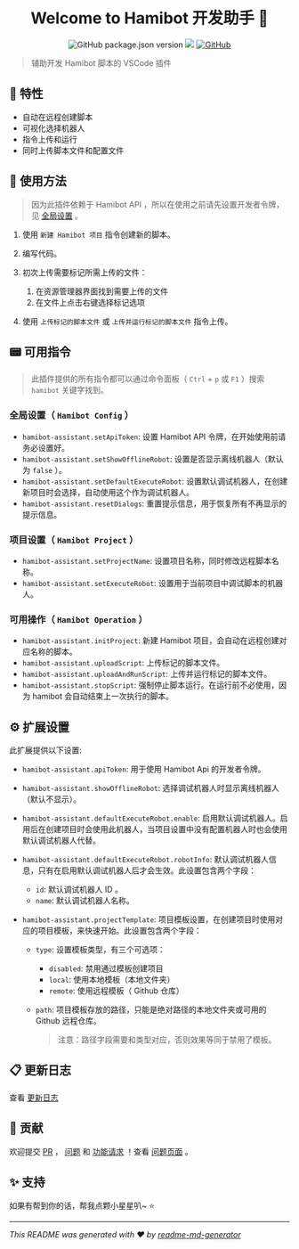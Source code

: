 <h1 align="center">Welcome to Hamibot 开发助手 👋</h1>
<p align="center">
    <img alt="GitHub package.json version" src="https://img.shields.io/github/package-json/v/batu1579/hamibot-assistant">
    <img src="https://img.shields.io/badge/vscode-%5E1.70.0-blue.svg" />
    <a href="https://github.com/batu1579/hamibot-assistant/blob/main/LICENSE" target="_blank">
        <img alt="GitHub" src="https://img.shields.io/github/license/batu1579/hamibot-assistant">
    </a>
</p>

> 辅助开发 Hamibot 脚本的 VSCode 插件

## 🎉 特性

- 自动在远程创建脚本
- 可视化选择机器人
- 指令上传和运行
- 同时上传脚本文件和配置文件

## 🚀 使用方法

> 因为此插件依赖于 Hamibot API ，所以在使用之前请先设置开发者令牌，见 [全局设置](#全局设置-hamibot-config-) 。

1. 使用 `新建 Hamibot 项目` 指令创建新的脚本。
2. 编写代码。
3. 初次上传需要标记所需上传的文件：

   1. 在资源管理器界面找到需要上传的文件
   2. 在文件上点击右键选择标记选项

4. 使用 `上传标记的脚本文件` 或 `上传并运行标记的脚本文件` 指令上传。

## 📟 可用指令

> 此插件提供的所有指令都可以通过命令面板（ `Ctrl` + `p` 或 `F1` ）搜索 `hamibot` 关键字找到。

### 全局设置（ `Hamibot Config` ）

- `hamibot-assistant.setApiToken`: 设置 Hamibot API 令牌，在开始使用前请务必设置好。
- `hamibot-assistant.setShowOfflineRobot`: 设置是否显示离线机器人（默认为 `false` ）。
- `hamibot-assistant.setDefaultExecuteRobot`: 设置默认调试机器人，在创建新项目时会选择，自动使用这个作为调试机器人。
- `hamibot-assistant.resetDialogs`: 重置提示信息，用于恢复所有不再显示的提示信息。

### 项目设置（ `Hamibot Project` ）

- `hamibot-assistant.setProjectName`: 设置项目名称，同时修改远程脚本名称。
- `hamibot-assistant.setExecuteRobot`: 设置用于当前项目中调试脚本的机器人。

### 可用操作（ `Hamibot Operation` ）

- `hamibot-assistant.initProject`: 新建 Hamibot 项目，会自动在远程创建对应名称的脚本。
- `hamibot-assistant.uploadScript`: 上传标记的脚本文件。
- `hamibot-assistant.uploadAndRunScript`: 上传并运行标记的脚本文件。
- `hamibot-assistant.stopScript`: 强制停止脚本运行。在运行前不必使用，因为 hamibot 会自动结束上一次执行的脚本。

## ⚙️ 扩展设置

此扩展提供以下设置:

- `hamibot-assistant.apiToken`: 用于使用 Hamibot Api 的开发者令牌。
- `hamibot-assistant.showOfflineRobot`: 选择调试机器人时显示离线机器人（默认不显示）。
- `hamibot-assistant.defaultExecuteRobot.enable`: 启用默认调试机器人。启用后在创建项目时会使用此机器人，当项目设置中没有配置机器人时也会使用默认调试机器人代替。
- `hamibot-assistant.defaultExecuteRobot.robotInfo`: 默认调试机器人信息，只有在启用默认调试机器人后才会生效。此设置包含两个字段：

  - `id`: 默认调试机器人 ID 。
  - `name`: 默认调试机器人名称。

- `hamibot-assistant.projectTemplate`: 项目模板设置，在创建项目时使用对应的项目模板，来快速开始。此设置包含两个字段：

  - `type`: 设置模板类型，有三个可选项：

    - `disabled`: 禁用通过模板创建项目
    - `local`: 使用本地模板（本地文件夹）
    - `remote`: 使用远程模板（ Github 仓库）

  - `path`: 项目模板存放的路径，只能是绝对路径的本地文件夹或可用的 Github 远程仓库。

    > 注意：路径字段需要和类型对应，否则效果等同于禁用了模板。

## 📋 更新日志

查看 [更新日志]

## 🤝 贡献

欢迎提交 [PR] ， [问题] 和 [功能请求] ！查看 [问题页面] 。

## ✨ 支持

如果有帮到你的话，帮我点颗小星星叭~ ⭐️

***

_This README was generated with ❤️ by [readme-md-generator]_

<!-- Links -->

[更新日志]: https://github.com/batu1579/hamibot-assistant/blob/main/CHANGELOG.md
[PR]: https://github.com/batu1579/hamibot-assistant/compare
[问题]: https://github.com/batu1579/hamibot-assistant/issues/new?assignees=batu1579&labels=bug&template=---bug.md&title=%5BBUG%5D
[功能请求]: https://github.com/batu1579/hamibot-assistant/issues/new?assignees=batu1579&labels=enhancement&template=----.md&title=%5BFeature%5D
[问题页面]: https://github.com/batu1579/hamibot-assistant/issues
[readme-md-generator]: https://github.com/kefranabg/readme-md-generator
